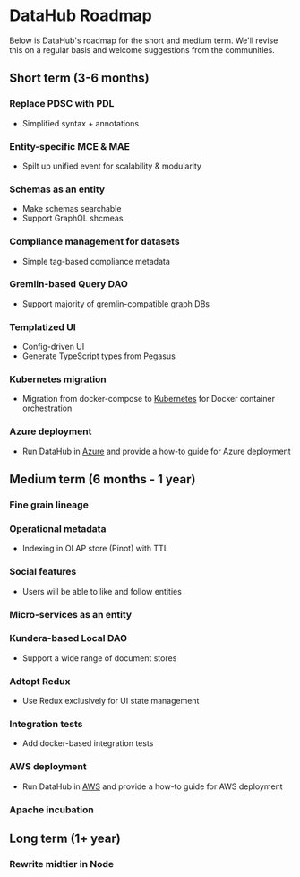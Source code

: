 # DataHub Roadmap

Below is DataHub's roadmap for the short and medium term. We'll revise this on a regular basis and welcome suggestions from the communities.

## Short term (3-6 months)
### Replace PDSC with PDL
- Simplified syntax + annotations
### Entity-specific MCE & MAE
- Spilt up unified event for scalability & modularity 
### Schemas as an entity
- Make schemas searchable
- Support GraphQL shcmeas
### Compliance management for datasets
- Simple tag-based compliance metadata
### Gremlin-based Query DAO
- Support majority of gremlin-compatible graph DBs
### Templatized UI
- Config-driven UI
- Generate TypeScript types from Pegasus 
### Kubernetes migration
- Migration from docker-compose to [Kubernetes](https://kubernetes.io/) for Docker container orchestration
### Azure deployment
- Run DataHub in [Azure](https://azure.microsoft.com/en-us/) and provide a how-to guide for Azure deployment

## Medium term (6 months - 1 year)
### Fine grain lineage
### Operational metadata
- Indexing in OLAP store (Pinot) with TTL
### Social features
- Users will be able to like and follow entities
### Micro-services as an entity
### Kundera-based Local DAO
- Support a wide range of document stores
### Adtopt Redux
- Use Redux exclusively for UI state management
### Integration tests
- Add docker-based integration tests
### AWS deployment
- Run DataHub in [AWS](https://aws.amazon.com/) and provide a how-to guide for AWS deployment
### Apache incubation

## Long term (1+ year)
### Rewrite midtier in Node

